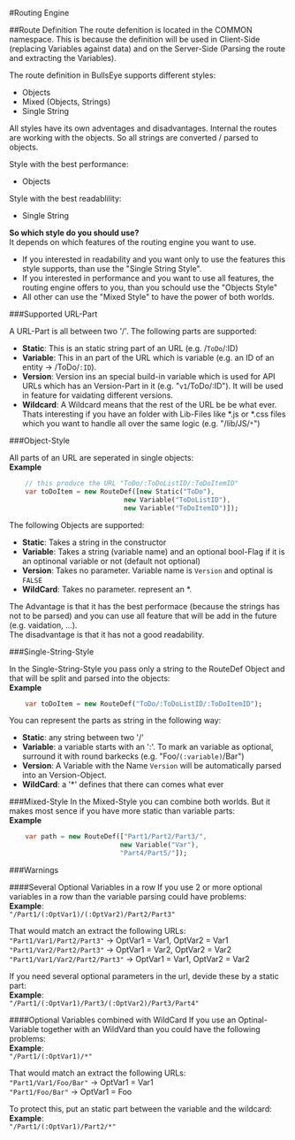 #Routing Engine

##Route Definition
The route defenition is located in the COMMON namespace. This is because the definition will be used in Client-Side (replacing Variables against data) and on the Server-Side (Parsing the route and extracting the Variables).

The route definition in BullsEye supports different styles:<br/>

* Objects
* Mixed (Objects, Strings)
* Single String

All styles have its own adventages and disadvantages. Internal the routes are working with the objects. So all strings are converted / parsed to objects.

Style with the best performance:
* Objects

Style with the best readablility:
* Single String

**So which style do you should use?** <br/>
It depends on which features of the routing engine you want to use. <br/>
* If you interested in readability and you want only to use the features this style supports, than use the "Single String Style".
* If you interested in performance and you want to use all features, the routing engine offers to you, than you schould use the "Objects Style"
* All other can use the "Mixed Style" to have the power of both worlds.

###Supported URL-Part

A URL-Part is all between two '/'. The following parts are supported:
* **Static**: This is an static string part of an URL (e.g. /`ToDo`/:ID)
* **Variable**: This in an part of the URL which is variable (e.g. an ID of an entity -> /ToDo/`:ID`).
 * **Version**: Version ins an special build-in variable which is used for API URLs which has an Version-Part in it (e.g. "`v1`/ToDo/:ID"). It will be used in feature for vaidating different versions.
* **Wildcard**: A Wildcard means that the rest of the URL be be what ever. Thats interesting if you have an folder with Lib-Files like \*.js or \*.css files which you want to handle all over the same logic (e.g. "/lib/JS/`*`")

###Object-Style

All parts of an URL are seperated in single objects: <br/>
**Example**<br/>
```dart
    // this produce the URL "ToDo/:ToDoListID/:ToDoItemID"
    var toDoItem = new RouteDef([new Static("ToDo"),
                             new Variable("ToDoListID"),
                             new Variable("ToDoItemID")]);
```

The following Objects are supported:
* **Static**: Takes a string in the constructor
* **Variable**: Takes a string (variable name) and an optional bool-Flag if it is an optinonal variable or not (default not optional)
* **Version**: Takes no parameter. Variable name is `Version` and optinal is `FALSE`
* **WildCard**: Takes no parameter. represent an *.

The Advantage is that it has the best performace (because the strings has not to be parsed) and you can use all feature that will be add in the future (e.g. vaidation, ...). <br/>
The disadvantage is that it has not a good readability.

###Single-String-Style

In the Single-String-Style you pass only a string to the RouteDef Object and that will be split and parsed into the objects: <br/>
**Example** <br/>
```dart
    var toDoItem = new RouteDef("ToDo/:ToDoListID/:ToDoItemID");
```

You can represent the parts as string in the following way:
* **Static**: any string between two '/'
* **Variable**: a variable starts with an ':'. To mark an variable as optional, surround it with round barkecks (e.g. "Foo/`(:variable)`/Bar")
 * **Version**: A Variable with the Name `Version` will be automatically parsed into an Version-Object.
* **WildCard**: a '*' defines that there can comes what ever

###Mixed-Style
In the Mixed-Style you can combine both worlds. But it makes most sence if you have more static than variable parts:<br/>
**Example**<br/>
```dart
    var path = new RouteDef(["Part1/Part2/Part3/",
                            new Variable("Var"),
                            "Part4/Part5/"]);
```

###Warnings

####Several Optional Variables in a row
If you use 2 or more optional variables in a row than the variable parsing could have problems: <br/>
**Example**: <br/>
`"/Part1/(:OptVar1)/(:OptVar2)/Part2/Part3"`

That would match an extract the following URLs: <br/>
`"Part1/Var1/Part2/Part3"` -> OptVar1 = Var1, OptVar2 = Var1 <br/>
`"Part1/Var2/Part2/Part3"` -> OptVar1 = Var2, OptVar2 = Var2 <br/>
`"Part1/Var1/Var2/Part2/Part3"` -> OptVar1 = Var1, OptVar2 = Var2 <br/>

If you need several optional parameters in the url, devide these by a static part: <br/>
**Example**: <br/>
`"/Part1/(:OptVar1)/Part3/(:OptVar2)/Part3/Part4"`

####Optional Variables combined with WildCard
If you use an Optinal-Variable together with an WildVard than you could have the following problems: <br/>
**Example**: <br/>
`"/Part1/(:OptVar1)/*"`

That would match an extract the following URLs: <br/>
`"Part1/Var1/Foo/Bar"` -> OptVar1 = Var1 <br/>
`"Part1/Foo/Bar"` -> OptVar1 = Foo

To protect this, put an static part between the variable and the wildcard: <br/>
**Example**: <br/>
`"/Part1/(:OptVar1)/Part2/*"`
